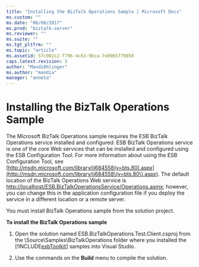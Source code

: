 ```yaml
---
title: "Installing the BizTalk Operations Sample | Microsoft Docs"
ms.custom: ""
ms.date: "06/08/2017"
ms.prod: "biztalk-server"
ms.reviewer: ""
ms.suite: ""
ms.tgt_pltfrm: ""
ms.topic: "article"
ms.assetid: 57c982c2-f796-4c63-9bca-7e8965779850
caps.latest.revision: 3
author: "MandiOhlinger"
ms.author: "mandia"
manager: "anneta"
---
```

# Installing the BizTalk Operations Sample
The Microsoft BizTalk Operations sample requires the ESB BizTalk Operations service installed and configured. ESB BizTalk Operations service is one of the core Web services that can be installed and configured using the ESB Configuration Tool. For more information about using the ESB Configuration Tool, see [http://msdn.microsoft.com/library/jj684558(v=bts.80).aspx](http://msdn.microsoft.com/library/jj684558\(v=bts.80\).aspx). The default location of the BizTalk Operations Web service is <http://localhost/ESB.BizTalkOperationsService/Operations.asmx>; however, you can change this in the application configuration file if you deploy the service in a different location or a remote server.  

 You must install BizTalk Operations sample from the solution project.  

 **To install the BizTalk Operations sample**  

1. Open the solution named ESB.BizTalkOperations.Test.Client.csproj from the \Source\Samples\BizTalkOperations folder where you installed the [!INCLUDE[esbToolkit](../includes/esbtoolkit-md.md)] samples into Visual Studio.  

2. Use the commands on the **Build** menu to compile the solution.

